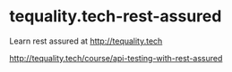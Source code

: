 # tequality.tech-rest-assured
Learn rest assured at http://tequality.tech

http://tequality.tech/course/api-testing-with-rest-assured
